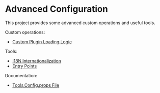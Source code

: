 # Advanced Configuration

This project provides some advanced custom operations and useful tools.

Custom operations:
- [Custom Plugin Loading Logic](/advance/customloadplugin)

Tools:
- [I18N Internationalization](/advance/i18n)
- [Entry Points](/advance/entrypoint)

Documentation:
- [Tools.Config.props File](/advance/toolconfig)